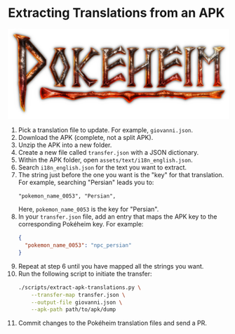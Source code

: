 # Extracting Translations from an APK

![Pokéheim Logo](Pokeheim/Assets/Logo.png)

1. Pick a translation file to update.  For example, `giovanni.json`.
2. Download the APK (complete, not a split APK).
3. Unzip the APK into a new folder.
4. Create a new file called `transfer.json` with a JSON dictionary.
5. Within the APK folder, open `assets/text/i18n_english.json`.
6. Search `i18n_english.json` for the text you want to extract.
7. The string just before the one you want is the "key" for that translation.
   For example, searching "Persian" leads you to:
   ```
   "pokemon_name_0053", "Persian",
   ```
   Here, `pokemon_name_0053` is the key for "Persian".
8. In your `transfer.json` file, add an entry that maps the APK key to the
   corresponding Pokéheim key.  For example:
   ```json
   {
     "pokemon_name_0053": "npc_persian"
   }
   ```
9. Repeat at step 6 until you have mapped all the strings you want.
10. Run the following script to initiate the transfer:
    ```sh
    ./scripts/extract-apk-translations.py \
        --transfer-map transfer.json \
        --output-file giovanni.json \
        --apk-path path/to/apk/dump
    ```
11. Commit changes to the Pokéheim translation files and send a PR.
